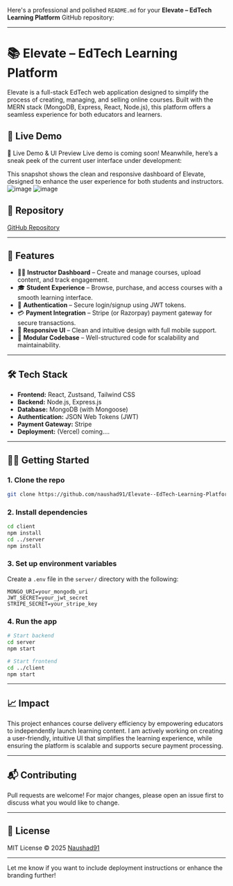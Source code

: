 Here's a professional and polished `README.md` for your **Elevate – EdTech Learning Platform** GitHub repository:

---

# 📚 Elevate – EdTech Learning Platform

Elevate is a full-stack EdTech web application designed to simplify the process of creating, managing, and selling online courses. Built with the MERN stack (MongoDB, Express, React, Node.js), this platform offers a seamless experience for both educators and learners.

## 🚀 Live Demo

🚀 Live Demo & UI Preview
Live demo is coming soon! Meanwhile, here’s a sneak peek of the current user interface under development:


This snapshot shows the clean and responsive dashboard of Elevate, designed to enhance the user experience for both students and instructors.
![image](https://github.com/user-attachments/assets/5eeeff36-5850-44ed-af24-2ca34b0f71e9)
![image](https://github.com/user-attachments/assets/f4bbd387-6735-40e4-a0ba-d122bfd111f4)



## 🔗 Repository

[GitHub Repository](https://github.com/naushad91/Elevate--EdTech-Learning-Platform)

---

## 🎯 Features

* 👨‍🏫 **Instructor Dashboard** – Create and manage courses, upload content, and track engagement.
* 🎓 **Student Experience** – Browse, purchase, and access courses with a smooth learning interface.
* 🔐 **Authentication** – Secure login/signup using JWT tokens.
* 💳 **Payment Integration** – Stripe (or Razorpay) payment gateway for secure transactions.
* 🧩 **Responsive UI** – Clean and intuitive design with full mobile support.
* 🧪 **Modular Codebase** – Well-structured code for scalability and maintainability.

---

## 🛠️ Tech Stack

* **Frontend:** React, Zustsand, Tailwind CSS
* **Backend:** Node.js, Express.js
* **Database:** MongoDB (with Mongoose)
* **Authentication:** JSON Web Tokens (JWT)
* **Payment Gateway:** Stripe 
* **Deployment:** (Vercel) coming....
---


## 🧑‍💻 Getting Started

### 1. Clone the repo

```bash
git clone https://github.com/naushad91/Elevate--EdTech-Learning-Platform.git
```

### 2. Install dependencies

```bash
cd client
npm install
cd ../server
npm install
```

### 3. Set up environment variables

Create a `.env` file in the `server/` directory with the following:

```env
MONGO_URI=your_mongodb_uri
JWT_SECRET=your_jwt_secret
STRIPE_SECRET=your_stripe_key
```

### 4. Run the app

```bash
# Start backend
cd server
npm start

# Start frontend
cd ../client
npm start
```

---

## 📈 Impact

This project enhances course delivery efficiency by empowering educators to independently launch learning content. I am actively working on creating a user-friendly, intuitive UI that simplifies the learning experience, while ensuring the platform is scalable and supports secure payment processing.

---

## 📬 Contributing

Pull requests are welcome! For major changes, please open an issue first to discuss what you would like to change.

---

## 📄 License

MIT License © 2025 [Naushad91](https://github.com/naushad91)

---

Let me know if you want to include deployment instructions or enhance the branding further!
